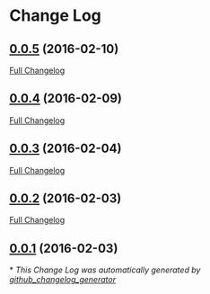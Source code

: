 # Change Log

## [0.0.5](https://github.com/Ramotion/circle-menu/tree/0.0.5) (2016-02-10)
[Full Changelog](https://github.com/Ramotion/circle-menu/compare/0.0.4...0.0.5)

## [0.0.4](https://github.com/Ramotion/circle-menu/tree/0.0.4) (2016-02-09)
[Full Changelog](https://github.com/Ramotion/circle-menu/compare/0.0.3...0.0.4)

## [0.0.3](https://github.com/Ramotion/circle-menu/tree/0.0.3) (2016-02-04)
[Full Changelog](https://github.com/Ramotion/circle-menu/compare/0.0.2...0.0.3)

## [0.0.2](https://github.com/Ramotion/circle-menu/tree/0.0.2) (2016-02-03)
[Full Changelog](https://github.com/Ramotion/circle-menu/compare/0.0.1...0.0.2)

## [0.0.1](https://github.com/Ramotion/circle-menu/tree/0.0.1) (2016-02-03)


\* *This Change Log was automatically generated by [github_changelog_generator](https://github.com/skywinder/Github-Changelog-Generator)*